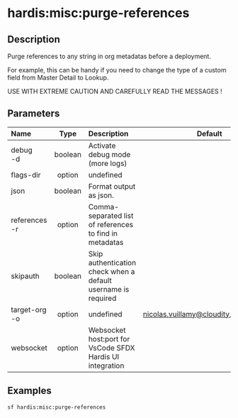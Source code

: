 <!-- This file has been generated with command 'sf hardis:doc:plugin:generate'. Please do not update it manually or it may be overwritten -->
# hardis:misc:purge-references

## Description

Purge references to any string in org metadatas before a deployment.

For example, this can be handy if you need to change the type of a custom field from Master Detail to Lookup.

USE WITH EXTREME CAUTION AND CAREFULLY READ THE MESSAGES !

## Parameters

| Name              |  Type   | Description                                                   |                 Default                  | Required | Options |
|:------------------|:-------:|:--------------------------------------------------------------|:----------------------------------------:|:--------:|:-------:|
| debug<br/>-d      | boolean | Activate debug mode (more logs)                               |                                          |          |         |
| flags-dir         | option  | undefined                                                     |                                          |          |         |
| json              | boolean | Format output as json.                                        |                                          |          |         |
| references<br/>-r | option  | Comma-separated list of references to find in metadatas       |                                          |          |         |
| skipauth          | boolean | Skip authentication check when a default username is required |                                          |          |         |
| target-org<br/>-o | option  | undefined                                                     | <nicolas.vuillamy@cloudity.com.playnico> |          |         |
| websocket         | option  | Websocket host:port for VsCode SFDX Hardis UI integration     |                                          |          |         |

## Examples

```shell
sf hardis:misc:purge-references
```


